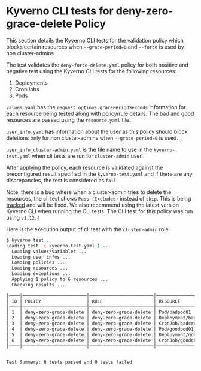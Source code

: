 # Kyverno CLI tests for deny-zero-grace-delete Policy

This section details the Kyverno CLI tests for the validation policy which blocks certain resources when `--grace-period=0` and `--force` is used by non cluster-admins

The test validates the `deny-force-delete.yaml` policy for both positive and negative test using the Kyverno CLI tests for the following resources:

1. Deployments
2. CronJobs
3. Pods

`values.yaml` has the `request.options.gracePeriodSeconds` information for each resource being tested along with policy/rule details. The bad and good resources are passed using the `resource.yaml` file. 

`user_info.yaml` has information about the user as this policy should block deletions only for non cluster-admins when `--grace-period=0` is used. 

`user_info_cluster-admin.yaml` is the file name to use in the `kyverno-test.yaml` when cli tests are run for `cluster-admin` user.

After applying the policy, each resource is validated against the preconfigured result specified in the `kyverno-test.yaml` and if there are any discrepancies, the test is considered as `fail`. 

Note, there is a bug where when a cluster-admin tries to delete the resources, the cli test shows `Pass (Excluded)` instead of `skip`. This is being [tracked](https://github.com/kyverno/kyverno/issues/10497) and will be fixed. We also recommend using the latest version Kyverno CLI when running the CLI tests. The CLI test for this policy was run using `v1.12.4` 

Here is the execution output of cli test with the `cluster-admin` role

```sh
$ kyverno test .
Loading test  ( kyverno-test.yaml ) ...
  Loading values/variables ...
  Loading user infos ...
  Loading policies ...
  Loading resources ...
  Loading exceptions ...
  Applying 1 policy to 6 resources ...
  Checking results ...

│────│────────────────────────│────────────────────────│─────────────────────────────│────────│──────────│
│ ID │ POLICY                 │ RULE                   │ RESOURCE                    │ RESULT │ REASON   │
│────│────────────────────────│────────────────────────│─────────────────────────────│────────│──────────│
│ 1  │ deny-zero-grace-delete │ deny-zero-grace-delete │ Pod/badpod01                │ Pass   │ Excluded │
│ 2  │ deny-zero-grace-delete │ deny-zero-grace-delete │ Deployment/baddeployment01  │ Pass   │ Excluded │
│ 3  │ deny-zero-grace-delete │ deny-zero-grace-delete │ CronJob/badcronjob01        │ Pass   │ Excluded │
│ 4  │ deny-zero-grace-delete │ deny-zero-grace-delete │ Pod/goodpod01               │ Pass   │ Excluded │
│ 5  │ deny-zero-grace-delete │ deny-zero-grace-delete │ Deployment/gooddeployment01 │ Pass   │ Excluded │
│ 6  │ deny-zero-grace-delete │ deny-zero-grace-delete │ CronJob/goodcronjob01       │ Pass   │ Excluded │
│────│────────────────────────│────────────────────────│─────────────────────────────│────────│──────────│


Test Summary: 6 tests passed and 0 tests failed
```
